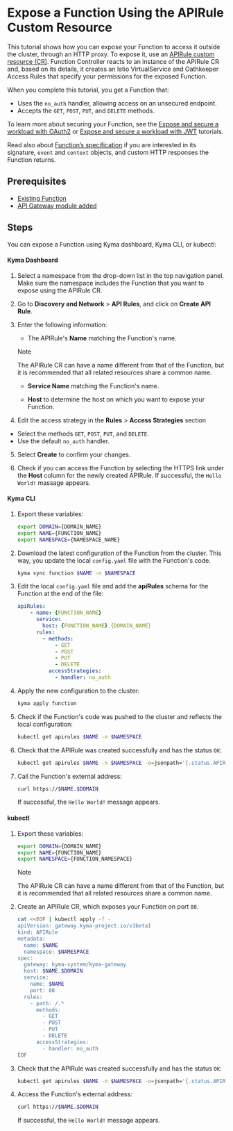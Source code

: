 # Expose a Function Using the APIRule Custom Resource

This tutorial shows how you can expose your Function to access it outside the cluster, through an HTTP proxy. To expose it, use an [APIRule custom resource (CR)](https://kyma-project.io/docs/kyma/latest/05-technical-reference/00-custom-resources/apix-01-apirule/). Function Controller reacts to an instance of the APIRule CR and, based on its details, it creates an Istio VirtualService and Oathkeeper Access Rules that specify your permissions for the exposed Function.

When you complete this tutorial, you get a Function that:

- Uses the `no_auth` handler, allowing access on an unsecured endpoint.
- Accepts the `GET`, `POST`, `PUT`, and `DELETE` methods.

To learn more about securing your Function, see the [Expose and secure a workload with OAuth2](https://kyma-project.io/docs/kyma/latest/03-tutorials/00-api-exposure/apix-05-expose-and-secure-a-workload/apix-05-01-expose-and-secure-workload-oauth2/) or [Expose and secure a workload with JWT](https://kyma-project.io/docs/kyma/latest/03-tutorials/00-api-exposure/apix-05-expose-and-secure-a-workload/apix-05-03-expose-and-secure-workload-jwt/) tutorials.

Read also about [Function’s specification](../technical-reference/07-70-function-specification.md) if you are interested in its signature, `event` and `context` objects, and custom HTTP responses the Function returns.

## Prerequisites

- [Existing Function](01-10-create-inline-function.md)
- [API Gateway module added](https://kyma-project.io/docs/kyma/latest/04-operation-guides/operations/02-install-kyma/#install-specific-components)

## Steps

You can expose a Function using Kyma dashboard, Kyma CLI, or kubectl:

<!-- tabs:start -->

#### **Kyma Dashboard**

1. Select a namespace from the drop-down list in the top navigation panel. Make sure the namespace includes the Function that you want to expose using the APIRule CR.

2. Go to **Discovery and Network** > **API Rules**, and click on **Create API Rule**.

3. Enter the following information:

    - The APIRule's **Name** matching the Function's name.

    > [!NOTE]
    > The APIRule CR can have a name different from that of the Function, but it is recommended that all related resources share a common name.

    - **Service Name** matching the Function's name.

    - **Host** to determine the host on which you want to expose your Function.

4. Edit the access strategy in the **Rules** > **Access Strategies** section
  - Select the methods `GET`, `POST`, `PUT`, and `DELETE`. 
  - Use the default `no_auth` handler.

5. Select **Create** to confirm your changes.

6. Check if you can access the Function by selecting the HTTPS link under the **Host** column for the newly created APIRule. If successful, the `Hello World!` massage appears.

#### **Kyma CLI**

1. Export these variables:

    ```bash
    export DOMAIN={DOMAIN_NAME}
    export NAME={FUNCTION_NAME}
    export NAMESPACE={NAMESPACE_NAME}
    ```

2. Download the latest configuration of the Function from the cluster. This way, you update the local `config.yaml` file with the Function's code.

    ```bash
    kyma sync function $NAME -n $NAMESPACE
    ```

3. Edit the local `config.yaml` file and add the **apiRules** schema for the Function at the end of the file:

    ```yaml
    apiRules:
        - name: {FUNCTION_NAME}
          service:
            host: {FUNCTION_NAME}.{DOMAIN_NAME}
          rules:
            - methods:
                - GET
                - POST
                - PUT
                - DELETE
              accessStrategies:
                - handler: no_auth
    ```

4. Apply the new configuration to the cluster:

    ```bash
    kyma apply function
    ```

5. Check if the Function's code was pushed to the cluster and reflects the local configuration:

    ```bash
    kubectl get apirules $NAME -n $NAMESPACE
    ```

6. Check that the APIRule was created successfully and has the status `OK`:

    ```bash
    kubectl get apirules $NAME -n $NAMESPACE -o=jsonpath='{.status.APIRuleStatus.code}'
    ```

7. Call the Function's external address:

    ```bash
    curl https://$NAME.$DOMAIN
    ```
    If successful, the `Hello World!` message appears.

#### **kubectl**

1. Export these variables:

    ```bash
    export DOMAIN={DOMAIN_NAME}
    export NAME={FUNCTION_NAME}
    export NAMESPACE={FUNCTION_NAMESPACE}
    ```

    > [!NOTE]
    > The APIRule CR can have a name different from that of the Function, but it is recommended that all related resources share a common name.

2. Create an APIRule CR, which exposes your Function on port `80`.

    ```bash
    cat <<EOF | kubectl apply -f -
    apiVersion: gateway.kyma-project.io/v1beta1
    kind: APIRule
    metadata:
      name: $NAME
      namespace: $NAMESPACE
    spec:
      gateway: kyma-system/kyma-gateway
      host: $NAME.$DOMAIN
      service:
        name: $NAME
        port: 80
      rules:
        - path: /.*
          methods:
            - GET
            - POST
            - PUT
            - DELETE
          accessStrategies:
            - handler: no_auth
    EOF
    ```

3. Check that the APIRule was created successfully and has the status `OK`:

    ```bash
    kubectl get apirules $NAME -n $NAMESPACE -o=jsonpath='{.status.APIRuleStatus.code}'
    ```

4. Access the Function's external address:

    ```bash
    curl https://$NAME.$DOMAIN
    ```
    If successful, the `Hello World!` message appears.

<!-- tabs:end -->